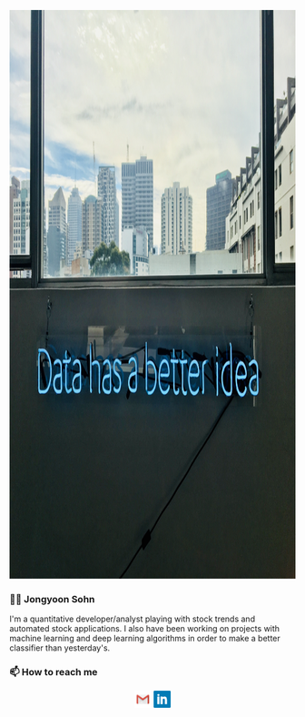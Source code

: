 <a><img height=1000 src="https://github.com/jeffjongyoon/jeffjongyoon/blob/master/icon/data.jpg?raw=true"></a>


### 👋🏻 Jongyoon Sohn

I'm a quantitative developer/analyst playing with stock trends and automated stock applications. I also have been working on projects with machine learning and deep learning algorithms in order to make a better classifier than yesterday's.


### 📫 How to reach me

<p align='center'>
<a href="mailto:jysohn0104@gmail.com"><img height="30" src="https://github.com/jeffjongyoon/jeffjongyoon/blob/master/icon/email.png?raw=true"></a>  
<a href="https://www.linkedin.com/in/joenewnee/"><img height="30" src="https://github.com/jeffjongyoon/jeffjongyoon/blob/master/icon/linkedin.png?raw=true"></a>
</p>
